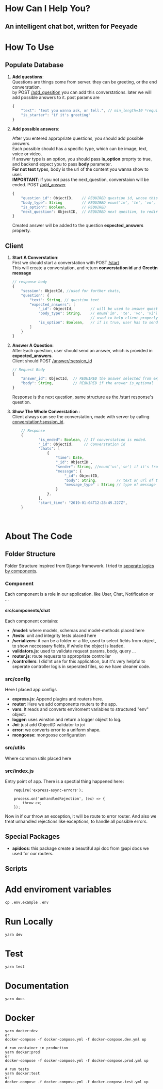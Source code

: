 # How Can I Help You? 
## An intelligent chat bot, written for Peeyade

# How To Use
## Populate Database

1. **Add questions**: </br>
    Questions are things come from server. they can be greeting, or the end converstation.</br>
    by POST [/add_quesition]() you can add this converstations.
    later we will add possible answers to it.
    post params are 
    ```javascript 
    {
        "text": "text you wanna ask, or tell.", // min_length=10 *required*
        "is_starter": "if it's greeting"
    }
    ```

2. **Add possible answers**: </br>
   
    After you entered appropriate questions, you should add possible answers.<br>
    Each possible should has a specific type, which can be image, text, voice or video.<br>
    If answer type is an option, you should pass **is_option** proprty to true, and backend expect you
    to pass **body** parameter.<br>
    **For not text** types, body is the url of the content you wanna show to user.<br>
    **IMPORTANT**: if you not pass the next_question, converstaion will be ended.
     POST [/add_answer]()
    ```javascript 
    {
        "question_id": ObjectID,    // REQUIRED question id, whose this answer belongs to
	    "body_type": String         // REQUIRED enum('im', 'te', 'vo', 'vi'),
	    "is_option": Boolean,       // REQUIRED
	    "next_question": ObjectID,  // REQUIRED next question, to redirect user to
    }
    ```

    Created answer will be added to the question **expected_answers** property.

## Client

1. **Start A Converstation**: <br>
    First we should start a converstation with  POST [/start]() <br>
    This will create a converstation, and return **converstation id** and **Greetin message** 
    ```javascript
    // response body
    {
        "session": ObjectId, //used for further chats,
        "question": {
            "text": String, // question text
            "expected_answers": [
                "_id": ObjectId,        // will be used to answer questions
                "body_type": String,    // enum('im', 'te', 'vo', 'vi') 
                                        // used to help client properly show the content 
                "is_option": Boolean,   // if is true, user has to send body
            ]
        }
    }
    ```

2. **Answer A Question**: <br>
    After Each question, user should send an answer, which is provided in **expected_answers**.<br>
    Client should POST [/answer/:session_id]() <br>
    ```javascript
    // Request Body
    {
        "answer_id": ObjectId,  // REQUIRED the answer selected from expected answers
        "body": String,         // REQUIRED if the answer is_optional
    }
    ```
    Response is the next question, same structure as the /start response's question.

3. **Show The Whole Converstation** :<br>
    Client always can see the converstation, made with server by calling 
    [converstation/:session_id]().
    ```javascript
        // Response
        {
                "is_ended": Boolean, // If converstation is ended.
                "_id": ObjectId,     // Converstation id
                "chats": [
                    {
                        "time": Date,
                        "_id": ObjectID , 
                        "sender": String, //enum('us','se') if it's from server or user
                        "message": {
                            "_id": ObjectID,
                            "body": String,         // text or url of the content
                            "message_type" : String // type of message 
                        }
                    },
                ],
                "start_time": "2019-01-04T12:28:49.227Z",
        }
    ```
    <br>



# About The Code
## Folder Structure 
  Folder Structure inspired from Django framework. I tried to [seperate logics by components](https://github.com/i0natan/nodebestpractices/blob/master/sections/projectstructre/breakintcomponents.md).<br>

### Component
Each component is a role in our application. like User, Chat, Notification or ...

#### src/components/chat
Each component contains: <br>
* **/model**: where models, schemas and model-methods placed here <br>
* **/tests**: unit and integrity tests placed here
* **/serializers**: it can be a folder or a file, used to select fields from object, to show neccessary fields, if whole the object is loaded.
* **validators.js**: used to validate request params, body, query ...
* **router.js**: route requests to appropriate controller
* **/controllers**: I did'nt use for this application, but it's very helpful to seperate controller logis in seperated files, so we have cleaner code.

### src/config
Here I placed app configs
* **express.js**: Append plugins and routers here.
* **router**: Here we add components routers to the app.
* **vars**: It reads and converts enviroment variables to structured "env" object.
* **logger**: uses winston and return a logger object to log.
* **Joi**: just add ObjectID validator to joi
* **error**: we converts error to a uniform shape.
* **mongoose**: mongoose configuration

### src/utils
Where common utils placed here

### src/index.js
Entry point of app. There is a spectial thing happened here:
```javacript
    require('express-async-errors');

    process.on('unhandledRejection', (ex) => {
        throw ex;
    });
```
Now in if our throw an exception, it will be route to error router. And also we treat unhandled rejections
like exceptions, to handle all possible errors.

## Special Packages
* **apidocs**: this package create a beautiful api doc from @api docs we used for our routers.

## Scripts

# Add enviroment variables
    cp .env.example .env
# Run Locally
    yarn dev
# Test
    yarn test
# Documentation
    yarn docs
# Docker

    yarn docker:dev
    or
    docker-compose -f docker-compose.yml -f docker-compose.dev.yml up

    # run container in production
    yarn docker:prod
    or
    docker-compose -f docker-compose.yml -f docker-compose.prod.yml up

    # run tests
    yarn docker:test
    or
    docker-compose -f docker-compose.yml -f docker-compose.test.yml up
